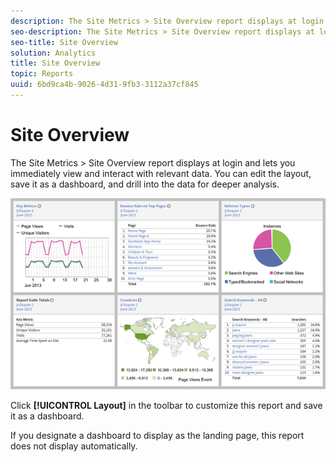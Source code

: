 ```yaml
---
description: The Site Metrics > Site Overview report displays at login and lets you immediately view and interact with relevant data. You can edit the layout, save it as a dashboard, and drill into the data for deeper analysis.
seo-description: The Site Metrics > Site Overview report displays at login and lets you immediately view and interact with relevant data. You can edit the layout, save it as a dashboard, and drill into the data for deeper analysis.
seo-title: Site Overview
solution: Analytics
title: Site Overview
topic: Reports
uuid: 6bd9ca4b-9026-4d31-9fb3-3112a37cf845
---
```


# Site Overview

The Site Metrics > Site Overview report displays at login and lets you immediately view and interact with relevant data. You can edit the layout, save it as a dashboard, and drill into the data for deeper analysis.

 ![](assets/site_overview_report.png)

Click **[!UICONTROL Layout]** in the toolbar to customize this report and save it as a dashboard.

If you designate a dashboard to display as the landing page, this report does not display automatically. 

